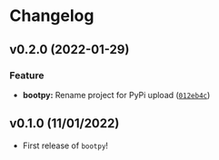# Changelog

<!--next-version-placeholder-->

## v0.2.0 (2022-01-29)
### Feature
* **bootpy:** Rename project for PyPi upload ([`012eb4c`](https://github.com/UBC-MDS/bootpy/commit/012eb4c58fdb952c608cd0a9f11ed1cfce91d97b))

## v0.1.0 (11/01/2022)

- First release of `bootpy`!